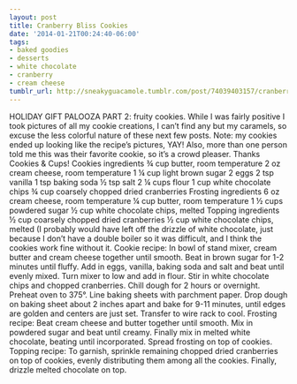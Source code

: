 ```yaml
---
layout: post
title: Cranberry Bliss Cookies
date: '2014-01-21T00:24:40-06:00'
tags:
- baked goodies
- desserts
- white chocolate
- cranberry
- cream cheese
tumblr_url: http://sneakyguacamole.tumblr.com/post/74039403157/cranberry-bliss-cookies
---
```

HOLIDAY GIFT PALOOZA PART 2: fruity cookies.
While I was fairly positive I took pictures of all my cookie creations, I can’t find any but my caramels, so excuse the less colorful nature of these next few posts. Note: my cookies ended up looking like the recipe’s pictures, YAY! Also, more than one person told me this was their favorite cookie, so it’s a crowd pleaser.
Thanks Cookies & Cups!
Cookies ingredients
¾ cup butter, room temperature
2 oz cream cheese, room temperature
1 ¼ cup light brown sugar
2 eggs
2 tsp vanilla
1 tsp baking soda
½ tsp salt
2 ¼ cups flour
1 cup white chocolate chips
¾ cup coarsely chopped dried cranberries
Frosting ingredients
6 oz cream cheese, room temperature
¼ cup butter, room temperature
1 ½ cups powdered sugar
½ cup white chocolate chips, melted
Topping ingredients
½ cup coarsely chopped dried cranberries
½ cup white chocolate chips, melted (I probably would have left off the drizzle of white chocolate, just because I don’t have a double boiler so it was difficult, and I think the cookies work fine without it.
Cookie recipe:
In bowl of stand mixer, cream butter and cream cheese together until smooth.
Beat in brown sugar for 1-2 minutes until fluffy.
Add in eggs, vanilla, baking soda and salt and beat until evenly mixed. Turn mixer to low and add in flour.
Stir in white chocolate chips and chopped cranberries. Chill dough for 2 hours or overnight. 
Preheat oven to 375°. Line baking sheets with parchment paper.
Drop dough on baking sheet about 2 inches apart and bake for 9-11 minutes, until edges are golden and centers are just set.
Transfer to wire rack to cool.
Frosting recipe:
Beat cream cheese and butter together until smooth. Mix in powdered sugar and beat until creamy. Finally mix in melted white chocolate, beating until incorporated.
Spread frosting on top of cookies.
Topping recipe:
To garnish, sprinkle remaining chopped dried cranberries on top of cookies, evenly distributing them among all the cookies. Finally, drizzle melted chocolate on top.
